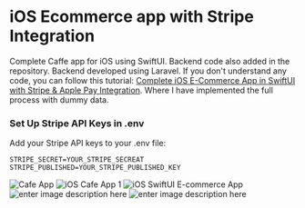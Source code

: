 
# iOS Ecommerce app with Stripe Integration
Complete Caffe app for iOS using SwiftUI. Backend code also added in the repository. Backend developed using Laravel. If you don't understand any code, you can follow this tutorial: [Complete iOS E-Commerce App in SwiftUI with Stripe & Apple Pay Integration](https://devswiftly.com/complete-e-commerce-app-in-swiftui-with-stripe-apple-pay/). Where I have implemented the full process with dummy data. 

### Set Up Stripe API Keys in .env 

Add your Stripe API keys to your .env file:

    STRIPE_SECRET=YOUR_STRIPE_SECREAT
    STRIPE_PUBLISHED=YOUR_STRIPE_PUBLISHED_KEY



![Cafe App ](screenshots/screenshot1.png)
![iOS Cafe App 1](screenshots/app1.png)
![iOS SwiftUI E-commerce App](screenshots/app2.png)
![enter image description here](screenshots/app3.png)
![enter image description here](screenshots/app4.png)
